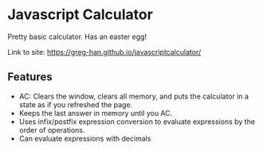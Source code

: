 # Javascript Calculator

Pretty basic calculator. Has an easter egg!

Link to site: https://greg-han.github.io/javascriptcalculator/

## Features

* AC: Clears the window, clears all memory, and puts the calculator in a state as if you refreshed the page.
* Keeps the last answer in memory until you AC.
* Uses infix/postfix expression conversion to evaluate expressions by the order of operations.
* Can evaluate expressions with decimals
